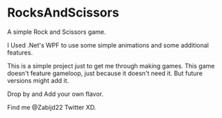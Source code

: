 # RocksAndScissors
A simple Rock and Scissors game.

I Used .Net's WPF to use some simple animations and some additional features.

This is a simple project just to get me through making games.
This game doesn't feature gameloop, just because it doesn't need it.
But future versions might add it.

Drop by and Add your own flavor.

Find me @Zabijd22 Twitter XD.
